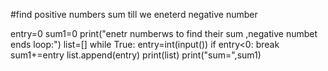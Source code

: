 #find positive numbers sum till we eneterd negative number

entry=0
sum1=0
print("enetr numberws to find their sum ,negative numbet ends loop:")
list=[]
while True:
    entry=int(input())
    if entry<0:
        break
    sum1+=entry
    list.append(entry)
print(list)
print("sum=",sum1)
